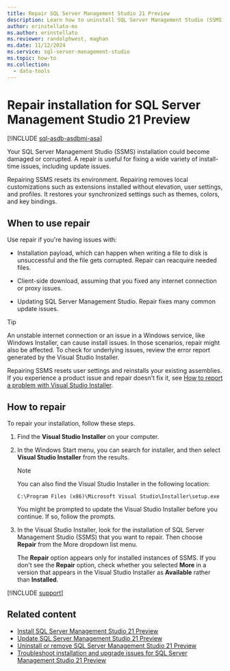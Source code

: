 ```yaml
---
title: Repair SQL Server Management Studio 21 Preview
description: Learn how to uninstall SQL Server Management Studio (SSMS).
author: erinstellato-ms
ms.author: erinstellato
ms.reviewer: randolphwest, maghan
ms.date: 11/12/2024
ms.service: sql-server-management-studio
ms.topic: how-to
ms.collection:
  - data-tools
---
```

# Repair installation for SQL Server Management Studio 21 Preview

[!INCLUDE [sql-asdb-asdbmi-asa](../includes/applies-to-version/sql-asdb-asdbmi-asa.md)]

Your SQL Server Management Studio (SSMS) installation could become damaged or corrupted. A repair is useful for fixing a wide variety of install-time issues, including update issues.

Repairing SSMS resets its environment. Repairing removes local customizations such as extensions installed without elevation, user settings, and profiles. It restores your synchronized settings such as themes, colors, and key bindings.

## When to use repair

Use repair if you're having issues with:

- Installation payload, which can happen when writing a file to disk is unsuccessful and the file gets corrupted. Repair can reacquire needed files.

- Client-side download, assuming that you fixed any internet connection or proxy issues.

- Updating SQL Server Management Studio. Repair fixes many common update issues.

> [!TIP]  
> An unstable internet connection or an issue in a Windows service, like Windows Installer, can cause install issues. In those scenarios, repair might also be affected. To check for underlying issues, review the error report generated by the Visual Studio Installer.

Repairing SSMS resets user settings and reinstalls your existing assemblies. If you experience a product issue and repair doesn't fix it, see [How to report a problem with Visual Studio Installer](/visualstudio/ide/how-to-report-a-problem-with-visual-studio).

## How to repair

To repair your installation, follow these steps.

1. Find the **Visual Studio Installer** on your computer.

1. In the Windows Start menu, you can search for installer, and then select **Visual Studio Installer** from the results.

   > [!NOTE]  
   > You can also find the Visual Studio Installer in the following location:
   >
   > `C:\Program Files (x86)\Microsoft Visual Studio\Installer\setup.exe`

   You might be prompted to update the Visual Studio Installer before you continue. If so, follow the prompts.

1. In the Visual Studio Installer, look for the installation of SQL Server Management Studio (SSMS) that you want to repair. Then choose **Repair** from the More dropdown list menu.

   The **Repair** option appears only for installed instances of SSMS. If you don't see the **Repair** option, check whether you selected **More** in a version that appears in the Visual Studio Installer as **Available** rather than **Installed**.

[!INCLUDE [support](../includes/support.md)]

## Related content

- [Install SQL Server Management Studio 21 Preview](install.md)
- [Update SQL Server Management Studio 21 Preview](update.md)
- [Uninstall or remove SQL Server Management Studio 21 Preview](uninstall.md)
- [Troubleshoot installation and upgrade issues for SQL Server Management Studio 21 Preview](troubleshoot.md)
